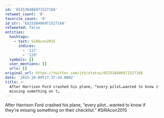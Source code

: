 ```yaml
---
id: '652538406971527168'
retweet_count: '0'
favorite_count: '0'
id_str: '652538406971527168'
retweeted: false
entities:
  hashtags:
    - text: SiRAcon2015
      indices:
        - '117'
        - '129'
  symbols: []
  user_mentions: []
  urls: []
original_url: https://twitter.com/jth/status/652538406971527168
date: '2015-10-09T17:37:34.000Z'
title: >-
  After Harrison Ford crashed his plane, “every pilot…wanted to know if they’re
  missing something on t…
---
```


After Harrison Ford crashed his plane, “every pilot…wanted to know if they’re missing something on their checklist.” #SiRAcon2015